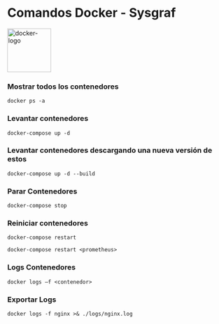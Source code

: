 # Comandos Docker - Sysgraf

<img src="https://www.docker.com/wp-content/uploads/2023/05/symbol_blue-docker-logo.png" height="100px" alt="docker-logo">

### Mostrar todos los contenedores

```
docker ps -a
```

### Levantar contenedores

```
docker-compose up -d
```

### Levantar contenedores descargando una nueva versión de estos

```
docker-compose up -d --build
```

### Parar Contenedores

```
docker-compose stop 
```

### Reiniciar contenedores

```
docker-compose restart 
```

```
docker-compose restart <prometheus>
```

### Logs Contenedores

```
docker logs –f <contenedor>
```

### Exportar Logs 

```
docker logs -f nginx >& ./logs/nginx.log
```

